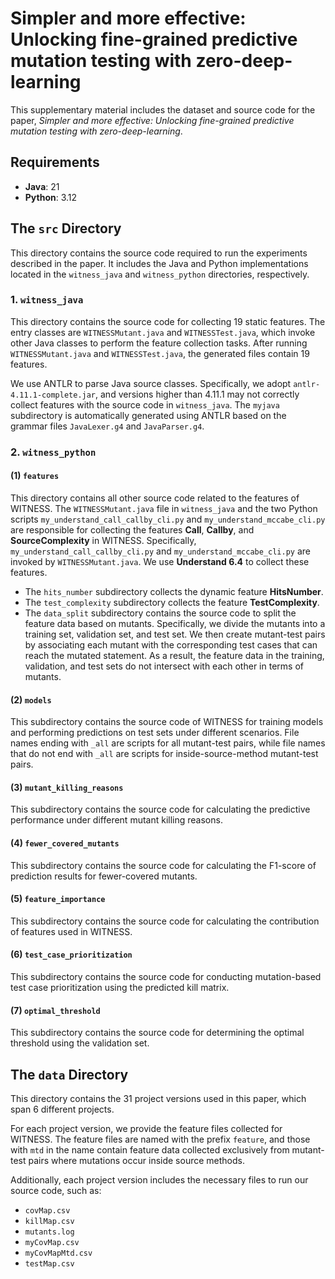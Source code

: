 # Simpler and more effective: Unlocking fine-grained predictive mutation testing with zero-deep-learning

This supplementary material includes the dataset and source code for the paper, *Simpler and more effective: Unlocking fine-grained predictive mutation testing with zero-deep-learning*.

## Requirements

- **Java**: 21  
- **Python**: 3.12

## The `src` Directory

This directory contains the source code required to run the experiments described in the paper. It includes the Java and Python implementations located in the `witness_java` and `witness_python` directories, respectively.

### 1. `witness_java`

This directory contains the source code for collecting 19 static features. The entry classes are `WITNESSMutant.java` and `WITNESSTest.java`, which invoke other Java classes to perform the feature collection tasks. After running `WITNESSMutant.java` and `WITNESSTest.java`, the generated files contain 19 features.

We use ANTLR to parse Java source classes. Specifically, we adopt `antlr-4.11.1-complete.jar`, and versions higher than 4.11.1 may not correctly collect features with the source code in `witness_java`. The `myjava` subdirectory is automatically generated using ANTLR based on the grammar files `JavaLexer.g4` and `JavaParser.g4`.

### 2. `witness_python`

#### (1) `features`

This directory contains all other source code related to the features of WITNESS. The `WITNESSMutant.java` file in `witness_java` and the two Python scripts `my_understand_call_callby_cli.py` and `my_understand_mccabe_cli.py` are responsible for collecting the features **Call**, **Callby**, and **SourceComplexity** in WITNESS. Specifically, `my_understand_call_callby_cli.py` and `my_understand_mccabe_cli.py` are invoked by `WITNESSMutant.java`. We use **Understand 6.4** to collect these features.

- The `hits_number` subdirectory collects the dynamic feature **HitsNumber**.
- The `test_complexity` subdirectory collects the feature **TestComplexity**.
- The `data_split` subdirectory contains the source code to split the feature data based on mutants. Specifically, we divide the mutants into a training set, validation set, and test set. We then create mutant-test pairs by associating each mutant with the corresponding test cases that can reach the mutated statement. As a result, the feature data in the training, validation, and test sets do not intersect with each other in terms of mutants.

#### (2) `models`

This subdirectory contains the source code of WITNESS for training models and performing predictions on test sets under different scenarios. File names ending with `_all` are scripts for all mutant-test pairs, while file names that do not end with `_all` are scripts for inside-source-method mutant-test pairs.

#### (3) `mutant_killing_reasons`

This subdirectory contains the source code for calculating the predictive performance under different mutant killing reasons.

#### (4) `fewer_covered_mutants`

This subdirectory contains the source code for calculating the F1-score of prediction results for fewer-covered mutants.

#### (5) `feature_importance`

This subdirectory contains the source code for calculating the contribution of features used in WITNESS.

#### (6) `test_case_prioritization`

This subdirectory contains the source code for conducting mutation-based test case prioritization using the predicted kill matrix.

#### (7) `optimal_threshold`

This subdirectory contains the source code for determining the optimal threshold using the validation set.

## The `data` Directory

This directory contains the 31 project versions used in this paper, which span 6 different projects.

For each project version, we provide the feature files collected for WITNESS. The feature files are named with the prefix `feature`, and those with `mtd` in the name contain feature data collected exclusively from mutant-test pairs where mutations occur inside source methods.

Additionally, each project version includes the necessary files to run our source code, such as:

- `covMap.csv`
- `killMap.csv`
- `mutants.log`
- `myCovMap.csv`
- `myCovMapMtd.csv`
- `testMap.csv`
